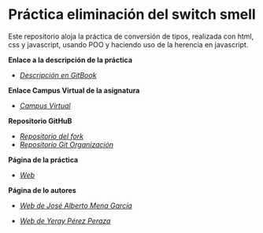 # Práctica eliminación del switch smell

Este repositorio aloja la práctica de conversión de tipos, realizada con html, css y javascript, usando POO y haciendo uso de la herencia en javascript.

**Enlace a la descripción de la práctica**

* [_Descripción en GitBook_](https://casianorodriguezleon.gitbooks.io/pl1516/content/mochachaisinon.html)

**Enlace Campus Virtual de la asignatura**

* [_Campus Virtual_](https://campusvirtual.ull.es/1516/course/view.php?id=144)

**Repositorio GitHuB**

* [_Repositorio del fork_](https://github.com/alu0100768893/eliminacion-del-switch-smell-josemena-yerayperez-1516/tree/gh-pages)
* [_Repositorio Git Organización_](https://github.com/ULL-ESIT-GRADOII-DSI/eliminacion-del-switch-smell-josemena-yerayperez-1516)

**Página de la práctica**

* [_Web_](http://alu0100768893.github.io/eliminacion-del-switch-smell-josemena-yerayperez-1516/vendor/tests.html)

**Página de lo autores**

* [_Web de José Alberto Mena García_](http://alu0100768893.github.io/)

* [_Web de Yeray Pérez Peraza_](http://alu0100783612.github.io/)
